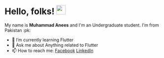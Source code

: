 # Hello, folks! <img src="https://raw.githubusercontent.com/MartinHeinz/MartinHeinz/master/wave.gif" width="30px">


My name is **Muhammad Anees** and I'm an Undergraduate student. I'm from Pakistan :pk:

- 🌱 I’m currently learning Flutter
- 💬 Ask me about Anything related to Flutter
- 📫 How to reach me:
[Facebook](https://www.facebook.com/MuhammadAnees.85)
[LinkedIn](https://www.linkedin.com/anees7757)
